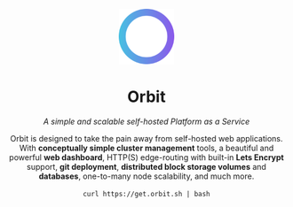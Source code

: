 <p align="center"><a href="https://orbit.sh"><img src="docs/design/assets/logo.svg" width="100px" alt="Orbit Logo"></a></p>

<h1 align="center">Orbit</h1>

<p align="center"><i>A simple and scalable self-hosted Platform as a Service</i></p>

<p align="center">Orbit is designed to take the pain away from self-hosted web applications. With <b>conceptually simple cluster management</b> tools, a beautiful and powerful <b>web dashboard</b>, HTTP(S) edge-routing with built-in <b>Lets Encrypt</b> support, <b>git deployment</b>, <b>distributed block storage volumes</b> and <b>databases</b>, one-to-many node scalability, and much more.</p>

<p align="center"><code>curl https://get.orbit.sh | bash</code></p>
